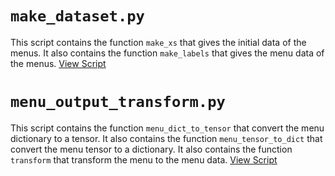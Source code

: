 # `make_dataset.py`

This script contains the function `make_xs` that gives the initial data of the menus.
It also contains the function `make_labels` that gives the menu data of the menus.
[View Script](./make_dataset.py)

# `menu_output_transform.py`

This script contains the function `menu_dict_to_tensor` that convert the menu dictionary to a tensor.
It also contains the function `menu_tensor_to_dict` that convert the menu tensor to a dictionary.
It also contains the function `transform` that transform the menu to the menu data.
[View Script](./menu_output_transform.py)